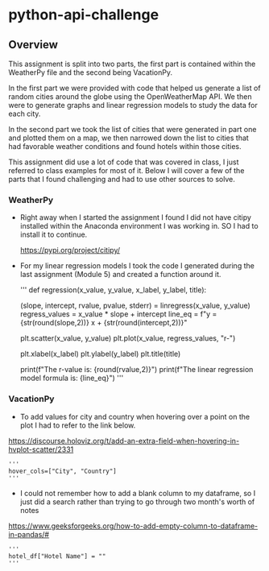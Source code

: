 # python-api-challenge

## Overview

This assignment is split into two parts, the first part is contained within the WeatherPy file and the second being VacationPy.

In the first part we were provided with code that helped us generate a list of random cities around the globe using the OpenWeatherMap API. We then were to generate graphs and linear regression models to study the data for each city.

In the second part we took the list of cities that were generated in part one and plotted them on a map, we then narrowed down the list to cities that had favorable weather conditions and found hotels within those cities.

This assignment did use a lot of code that was covered in class, I just referred to class examples for most of it. Below I will cover a few of the parts that I found challenging and had to use other sources to solve.

### WeatherPy

-  Right away when I started the assignment I found I did not have citipy installed within the Anaconda environment I was working in. SO I had to install it to continue.

    https://pypi.org/project/citipy/

- For my linear regression models I took the code I generated during the last assignment (Module 5) and created a function around it.

    '''
    def regression(x_value, y_value, x_label, y_label, title):
    
    (slope, intercept, rvalue, pvalue, stderr) = linregress(x_value, y_value)
    regress_values = x_value * slope + intercept
    line_eq = f"y = {str(round(slope,2))} x + {str(round(intercept,2))}"
    
    plt.scatter(x_value, y_value)
    plt.plot(x_value, regress_values, "r-")
        
    
    plt.xlabel(x_label)
    plt.ylabel(y_label)
    plt.title(title)

    print(f"The r-value is: {round(rvalue,2)}")
    print(f"The linear regression model formula is: {line_eq}")
    '''

### VacationPy

- To add values for city and country when hovering over a point on the plot I had to refer to the link below.

https://discourse.holoviz.org/t/add-an-extra-field-when-hovering-in-hvplot-scatter/2331

    '''
    hover_cols=["City", "Country"]
    '''
- I could not remember how to add a blank column to my dataframe, so I just did a search rather than trying to go through two month's worth of notes

https://www.geeksforgeeks.org/how-to-add-empty-column-to-dataframe-in-pandas/#
    
    '''
    hotel_df["Hotel Name"] = ""
    '''

